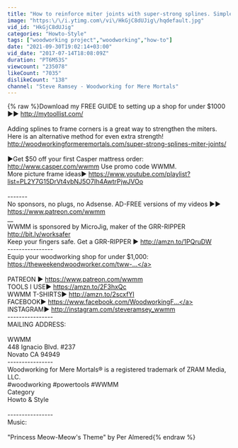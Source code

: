 ```yaml
---
title: "How to reinforce miter joints with super-strong splines. Simple woodworking jig."
image: "https:\/\/i.ytimg.com\/vi\/HkGjC8dUJig\/hqdefault.jpg"
vid_id: "HkGjC8dUJig"
categories: "Howto-Style"
tags: ["woodworking project","woodworking","how-to"]
date: "2021-09-30T19:02:14+03:00"
vid_date: "2017-07-14T18:08:09Z"
duration: "PT6M53S"
viewcount: "235078"
likeCount: "7035"
dislikeCount: "138"
channel: "Steve Ramsey - Woodworking for Mere Mortals"
---
```

{% raw %}Download my FREE GUIDE to setting up a shop for under $1000 ►► <a rel="nofollow" target="blank" href="http://mytoollist.com/">http://mytoollist.com/</a><br /><br />Adding splines to frame corners is a great way to strengthen the miters. Here is an alternative method for even extra strength!<br /><a rel="nofollow" target="blank" href="http://woodworkingformeremortals.com/super-strong-splines-miter-joints/">http://woodworkingformeremortals.com/super-strong-splines-miter-joints/</a><br /><br />►Get $50 off your first Casper mattress order: <a rel="nofollow" target="blank" href="http://www.casper.com/wwmm">http://www.casper.com/wwmm</a> Use promo code WWMM. <br />More picture frame ideas► <a rel="nofollow" target="blank" href="https://www.youtube.com/playlist?list=PL2Y7G15DrVt4vbNJ5O7Ih4AwtrPjwJVOo">https://www.youtube.com/playlist?list=PL2Y7G15DrVt4vbNJ5O7Ih4AwtrPjwJVOo</a><br /><br />-------<br />No sponsors, no plugs, no Adsense. AD-FREE versions of my videos ►► <a rel="nofollow" target="blank" href="https://www.patreon.com/wwmm">https://www.patreon.com/wwmm</a><br />__<br />WWMM is sponsored by MicroJig, maker of the GRR-RIPPER<br /><a rel="nofollow" target="blank" href="http://bit.ly/worksafer">http://bit.ly/worksafer</a> <br />Keep your fingers safe. Get a GRR-RIPPER ► <a rel="nofollow" target="blank" href="http://amzn.to/1PQruDW">http://amzn.to/1PQruDW</a><br />----------------<br />Equip your woodworking shop for under $1,000: <a rel="nofollow" target="blank" href="https://theweekendwoodworker.com/tww-...">https://theweekendwoodworker.com/tww-...</a><br /><br />PATREON ► <a rel="nofollow" target="blank" href="https://www.patreon.com/wwmm">https://www.patreon.com/wwmm</a><br />TOOLS I USE► <a rel="nofollow" target="blank" href="https://amzn.to/2F3hxQc">https://amzn.to/2F3hxQc</a><br />WWMM T-SHIRTS► <a rel="nofollow" target="blank" href="http://amzn.to/2scxfYl">http://amzn.to/2scxfYl</a><br />FACEBOOK► <a rel="nofollow" target="blank" href="https://www.facebook.com/WoodworkingF...">https://www.facebook.com/WoodworkingF...</a><br />INSTAGRAM► <a rel="nofollow" target="blank" href="http://instagram.com/steveramsey_wwmm">http://instagram.com/steveramsey_wwmm</a><br />----------------<br />MAILING ADDRESS:<br /><br />WWMM<br />448 Ignacio Blvd. #237<br />Novato CA 94949<br />----------------<br />Woodworking for Mere Mortals® is a registered trademark of  ZRAM Media, LLC.<br />#woodworking #powertools #WWMM<br />Category<br />Howto &amp; Style<br /> <br />----------------<br />Music:<br /> <br />&quot;Princess Meow-Meow's Theme&quot; by Per Almered{% endraw %}
